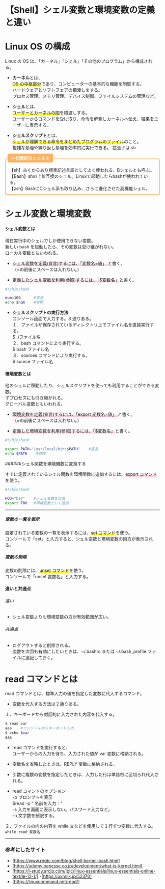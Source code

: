 # 【Shell】シェル変数と環境変数の定義と違い

# Linux OS の構成

Linux の OS は、「カーネル」「シェル」「その他のプログラム」から構成される。

- **カーネル**とは、  
  <span style="background: linear-gradient(transparent 60%, #ffff00 60%);">OS の中枢部分</span>であり、コンピューターの基本的な機能を制御する。  
  ハードウェアとソフトフェアの橋渡しをする。  
  プロセス管理、メモリ管理、デバイス制御、ファイルシステムの管理など。

- **シェル**とは、  
  <span style="background: linear-gradient(transparent 60%, #ffff00 60%);">ユーザーとカーネルの間</span>を橋渡しする。  
  ユーザーからコマンドを受け取り、命令を解釈しカーネルへ伝え、結果をユーザーに表示する。

- **シェルスクリプト**とは、  
  <span style="background: linear-gradient(transparent 60%, #ffff00 60%);">シェルが理解できる命令をまとめたプログラムのファイル</span>のこと。  
  複雑な処理や繰り返し処理を効率的に実行できる。
  拡張子は.sh

<div style="height: 12px;"><span style="margin-left: 8px; padding: 6px 10px; background:#FBB161 ; color: #ffffff; font-weight: bold; border-radius: 5px;">☀︎代表的なシェル☀︎</span></div>
<div style="border: 2px solid#FBB161 ; padding: 25px 12px 10px; font-size: 1em; border-radius: 5px;">
【sh】古くからあり標準記述言語としてよく使われる。Bシェルとも呼ぶ。<br>
【Bash】shの上位互換のシェル。Linuxで起動したらbashが使われている。<br>
【zsh】BashにCシェル系も取り込み、さらに進化させた高機能シェル。<br>
</div>

# シェル変数と環境変数

#### シェル変数とは

現在実行中のシェルでしか使用できない変数。  
新しい bash を起動したら、その変数は受け継がれない。  
ローカル変数ともいわれる。

- <span style="background: linear-gradient(transparent 40%, #F9C1CF 100%);">シェル変数を定義(宣言)するには、「変数名=値」 </span> と書く。  
  （=の前後にスペースは入れない。）

- <span style="background: linear-gradient(transparent 40%, #F9C1CF 100%);">定義したシェル変数を利用(参照)するには、「$変数名」</span>と書く。

```bash
#!/bin/bash

num=100      #宣言
echo $num    #参照
```

- **シェルスクリプトの実行方法**  
  コンソール画面で入力する。3 通りある。  
  １．ファイルが保存されているディレクトリ上でファイル名を直接実行する。  
   $ ./ファイル名  
  ２．bash コマンドにより実行する。  
   $ bash ファイル名  
  ３．sources コマンドにより実行する。  
   $ source ファイル名

#### 環境変数とは

他のシェルに移動したり、シェルスクリプトを使っても利用することができる変数。  
子プロセスにも引き継がれる。  
グローバル変数ともいわれる。

- <span style="background: linear-gradient(transparent 40%, #F9C1CF 100%);">環境変数を定義(宣言)するには、「export 変数名=値」 </span> と書く。  
  （=の前後にスペースは入れない。）

- <span style="background: linear-gradient(transparent 40%, #F9C1CF 100%);">定義した環境変数を利用(参照)するには、「$変数名」</span>と書く。

```bash
#!/bin/bash

export PATH="/usr/local/bin:$PATH"    #宣言
echo $PATH    #参照
```

######シェル関数を環境関数に変換する

すでに定義されているシェル関数を環境関数に追加するには、<span style="background: linear-gradient(transparent 40%, #F9C1CF 100%);">export コマンド</span>を使う。

```bash
#!/bin/bash

FOO="bar"    #シェル変数を定義
export FOO   #環境変数として追加

```

---

##### 変数の一覧を表示

設定されている変数の一覧を表示するには、<span style="background: linear-gradient(transparent 60%, #ffff00 60%);">set コマンド</span>を使う。  
コンソールで「set」と入力すると、シェル変数と環境変数の両方が表示される。

##### 変数の削除

変数の削除には、<span style="background: linear-gradient(transparent 60%, #ffff00 60%);">unset コマンド</span>を使う。  
コンソールで「unset 変数名」と入力する。

#### 違いと共通点

###### 違い

- シェル変数よりも環境変数の方が有効範囲が広い。

###### 共通点

- ログアウトすると削除される。  
  変数を次回も有効にしたいときは、~/.bashrc または ~/.bash_profile ファイルに追記しておく。

# read コマンドとは

read コマンドとは、標準入力の値を指定した変数に代入するコマンド。

- 変数を代入する方法は２通りある。

１．キーボードから対話的に入力された内容を代入する。

```bash
$ read var
aaa    #コンソールからキーボード入力
$ echo $var
aaa
```

- read コマンドを実行すると、  
  ユーザーからの入力を待ち、入力された値が var 変数に格納される。
- 変数名を省略したときは、REPLY 変数に格納される。
- 引数に複数の変数を指定したときは、入力した行は単語毎に区切られ代入される。

- read コマンドのオプション  
  -p プロンプトを表示  
   $read -p " 名前を入力："  
  -s 入力を画面に表示しない。パスワード入力など。  
  -n 文字数を制限する。

２．ファイルの内の内容を while 文などを使用して１行ずつ変数に代入する。
`while read 変数名`

---

### 参考にしたサイト

- [https://www.reqtc.com/blog/shell-kernel-bash.html]
- [https://udemy.benesse.co.jp/development/what-is-kernel.html]
- [https://l-study.arcjp.com/lpic/linux-essentials/linux-essentials-online-text/le-12-1/] -[https://uxmilk.jp/52370]
- [https://linuxcommand.net/read/]
